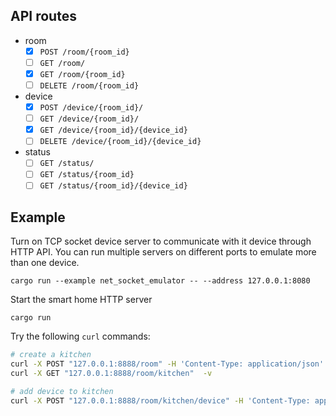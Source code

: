 ## API routes
- room
    - [x] `POST /room/{room_id}`
    - [ ] `GET /room/`
    - [x] `GET /room/{room_id}`
    - [ ] `DELETE /room/{room_id}`
- device
    - [x] `POST /device/{room_id}/`
    - [ ] `GET /device/{room_id}/`
    - [x] `GET /device/{room_id}/{device_id}`
    - [ ] `DELETE /device/{room_id}/{device_id}`
- status
    - [ ] `GET /status/`
    - [ ] `GET /status/{room_id}`
    - [ ] `GET /status/{room_id}/{device_id}`

## Example
Turn on TCP socket device server to communicate with it device through HTTP API. You can run multiple servers on different ports to emulate more than one device.
```
cargo run --example net_socket_emulator -- --address 127.0.0.1:8080
```

Start the smart home HTTP server
```
cargo run
```

Try the following `curl` commands:
```bash
# create a kitchen
curl -X POST "127.0.0.1:8888/room" -H 'Content-Type: application/json' -d '{"name": "kitchen"}' -v
curl -X GET "127.0.0.1:8888/room/kitchen"  -v

# add device to kitchen
curl -X POST "127.0.0.1:8888/room/kitchen/device" -H 'Content-Type: application/json' -d '{"name": "socket", "address": "127.0.0.1:9999", "device_type": "tcp_socket"}' -v
```
